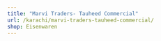 ```yaml
---
title: "Marvi Traders- Tauheed Commercial"
url: /karachi/marvi-traders-tauheed-commercial/
shop: Eisenwaren
---
```

